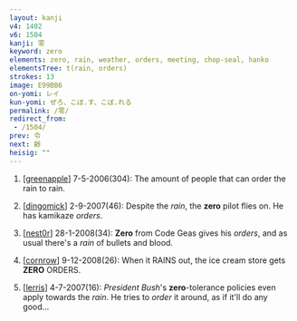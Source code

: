 ```yaml
---
layout: kanji
v4: 1402
v6: 1504
kanji: 零
keyword: zero
elements: zero, rain, weather, orders, meeting, chop-seal, hanko
elementsTree: t(rain, orders)
strokes: 13
image: E99BB6
on-yomi: レイ
kun-yomi: ぜろ、こぼ.す、こぼ.れる
permalink: /零/
redirect_from:
 - /1504/
prev: 令
next: 齢
heisig: ""
---
```


1) [<a href="http://kanji.koohii.com/profile/greenapple">greenapple</a>] 7-5-2006(304): The amount of people that can order the rain to rain.

2) [<a href="http://kanji.koohii.com/profile/dingomick">dingomick</a>] 2-9-2007(46): Despite the <em>rain</em>, the <strong>zero</strong> pilot flies on. He has kamikaze <em>orders</em>.

3) [<a href="http://kanji.koohii.com/profile/nest0r">nest0r</a>] 28-1-2008(34): <strong>Zero</strong> from Code Geas gives his <em>orders</em>, and as usual there&#039;s a <em>rain</em> of bullets and blood.

4) [<a href="http://kanji.koohii.com/profile/cornrow">cornrow</a>] 9-12-2008(26): When it RAINS out, the ice cream store gets<strong> ZERO</strong> ORDERS.

5) [<a href="http://kanji.koohii.com/profile/lerris">lerris</a>] 4-7-2007(16): <em>President Bush</em>&#039;s <strong>zero</strong>-tolerance policies even apply towards the <em>rain</em>. He tries to <em>order</em> it around, as if it&#039;ll do any good...

